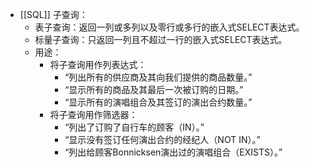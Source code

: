 - [[SQL]] 子查询：
	- 表子查询：返回一列或多列以及零行或多行的嵌入式SELECT表达式。
	- 标量子查询：只返回一列且不超过一行的嵌入式SELECT表达式。
	- 用途：
		- 将子查询用作列表达式：
			- “列出所有的供应商及其向我们提供的商品数量。”
			- “显示所有的商品及其最后一次被订购的日期。”
			- “显示所有的演唱组合及其签订的演出合约数量。”
		- 将子查询用作筛选器：
			- “列出了订购了自行车的顾客（IN）。”
			- “显示没有签订任何演出合约的经纪人（NOT IN）。”
			- “列出给顾客Bonnicksen演出过的演唱组合（EXISTS）。”